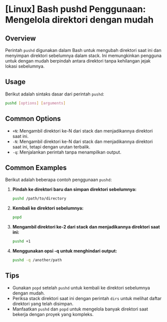 # [Linux] Bash pushd Penggunaan: Mengelola direktori dengan mudah

## Overview
Perintah `pushd` digunakan dalam Bash untuk mengubah direktori saat ini dan menyimpan direktori sebelumnya dalam stack. Ini memungkinkan pengguna untuk dengan mudah berpindah antara direktori tanpa kehilangan jejak lokasi sebelumnya.

## Usage
Berikut adalah sintaks dasar dari perintah `pushd`:

```bash
pushd [options] [arguments]
```

## Common Options
- `+N`: Mengambil direktori ke-N dari stack dan menjadikannya direktori saat ini.
- `-N`: Mengambil direktori ke-N dari stack dan menjadikannya direktori saat ini, tetapi dengan urutan terbalik.
- `-q`: Menjalankan perintah tanpa menampilkan output.

## Common Examples
Berikut adalah beberapa contoh penggunaan `pushd`:

1. **Pindah ke direktori baru dan simpan direktori sebelumnya:**
   ```bash
   pushd /path/to/directory
   ```

2. **Kembali ke direktori sebelumnya:**
   ```bash
   popd
   ```

3. **Mengambil direktori ke-2 dari stack dan menjadikannya direktori saat ini:**
   ```bash
   pushd +1
   ```

4. **Menggunakan opsi -q untuk menghindari output:**
   ```bash
   pushd -q /another/path
   ```

## Tips
- Gunakan `popd` setelah `pushd` untuk kembali ke direktori sebelumnya dengan mudah.
- Periksa stack direktori saat ini dengan perintah `dirs` untuk melihat daftar direktori yang telah disimpan.
- Manfaatkan `pushd` dan `popd` untuk mengelola banyak direktori saat bekerja dengan proyek yang kompleks.